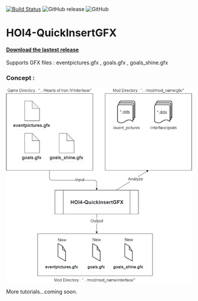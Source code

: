 [![Build Status](https://travis-ci.org/pongmadee/HOI4-QuickInsertGFX.svg?branch=master)](https://travis-ci.org/pongmadee/HOI4-QuickInsertGFX)
![GitHub release](https://img.shields.io/github/release/pongmadee/HOI4-QuickInsertGFX.svg)
![GitHub](https://img.shields.io/github/license/pongmadee/HOI4-QuickInsertGFX.svg)

# HOI4-QuickInsertGFX
#### [Download the lastest release](https://github.com/pongmadee/HOI4-QuickInsertGFX/releases)
Supports GFX files : eventpictures.gfx , goals.gfx , goals_shine.gfx

### Concept :

<img src="images/HOI4-QuickInsertGFX-Concept.png">

More tutorials...coming soon.
